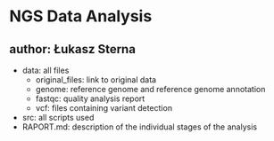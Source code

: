 # NGS Data Analysis

## author: Łukasz Sterna

- data: all files
  - original_files: link to original data
  - genome: reference genome and reference genome annotation
  - fastqc: quality analysis report
  - vcf: files containing variant detection
- src: all scripts used
- RAPORT.md: description of the individual stages of the analysis

